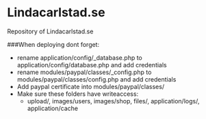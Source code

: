 Lindacarlstad.se
================

Repository of Lindacarlstad.se

###When deploying dont forget:
- rename application/config/_database.php to application/config/database.php and add credentials
- rename modules/paypal/classes/_config.php to modules/paypal/classes/config.php and add credentials
- Add paypal certificate into modules/paypal/classes/
- Make sure these folders have writeaccess:
	- upload/, images/users, images/shop, files/, application/logs/, application/cache